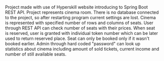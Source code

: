 Project made with use of Hyperskill website introducing to Spring Boot REST API.
Project represents cinema room. There is no database connected to the project, so after restarting program current settings are lost.
Cinema is represented with specified number of rows and columns of seats. User through REST API can check number of seats with their prices. When seat is reserved, user is granted with individual token number which can be later used to return reserved place. Seat can only be booked only if it wasn't booked earlier. Admin through hard coded "password" can look up statistics about cinema including amount of sold tickets, current income and number of still available seats.
